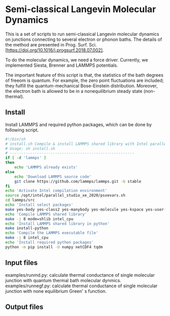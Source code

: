 # Semi-classical Langevin Molecular Dynamics

This is a set of scripts to run semi-classical Langevin molecular dynamics on junctions connecting to several electron or phonon baths. The details of the method are presented in Prog. Surf. Sci. [<https://doi.org/10.1016/j.progsurf.2018.07.002]>.

To do the molecular dynamics, we need a force driver. Currently, we implemented Siesta, Brenner and LAMMPS potentials.

The important feature of this script is that, the statistics of the bath degrees of freeom is quantum. For example, the zero point fluctuations are included; they fulfill the quantum-mechanical Bose-Einstein distribution. Moreover, the electron bath is allowed to be in a nonequilibrium steady state (non-thermal).

## Install

Install LAMMPS and required python packages, which can be done by following script.

```bash
#!/bin/sh
# install.sh Compile & install LAMMPS shared library with Intel parallel studio & required packages in python
# Usage: sh install.sh
# -------------------------------------------------------
if [ -d 'lammps' ]
then
    echo 'LAMMPS already exists' 
else
    echo 'Download LAMMPS source code'
    git clone https://github.com/lammps/lammps.git -b stable
fi
echo 'Activate Intel compilation environment'
source /opt/intel/parallel_studio_xe_2020/psxevars.sh
cd lammps/src
echo 'Install select packages'
make yes-body yes-class2 yes-manybody yes-molecule yes-kspace yes-user-reaxc yes-user-phonon
echo 'Compile LAMMPS shared library'
make -j 8 mode=shlib intel_cpu
echo 'Install LAMMPS shared library in python'
make install-python
echo 'Compile the LAMMPS executable file'
make -j 8 intel_cpu
echo 'Install required python packages'
python -m pip install -U numpy netCDF4 tqdm
```

## Input files

examples/runmd.py: calculate thermal conductance of single molecular junction with quantum thermal bath molecular dynmics.
examples/runnegf.py: calculate thermal conductance of single molecular junction with none equilibrium Green' s function.

## Output files
